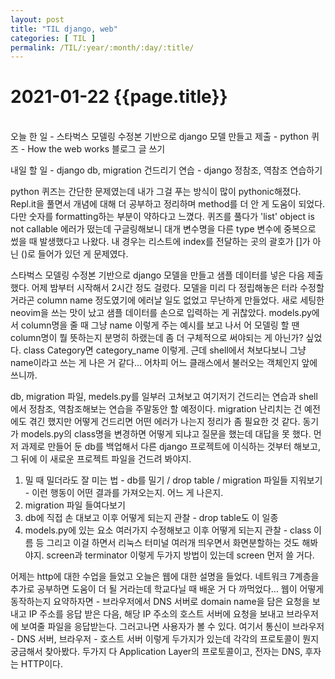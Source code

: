 ```yaml
---
layout: post
title: "TIL django, web"
categories: [ TIL ]
permalink: /TIL/:year/:month/:day/:title/
---
```


# 2021-01-22 {{page.title}}
&nbsp;  
오늘 한 일
    - 스타벅스 모델링 수정본 기반으로 django 모델 만들고 제출
    - python 퀴즈
    - How the web works 블로그 글 쓰기

내일 할 일
    - django db, migration 건드리기 연습
    - django 정참조, 역참조 연습하기

python 퀴즈는 간단한 문제였는데 내가 그걸 푸는 방식이 많이 pythonic해졌다. Repl.it을 풀면서 개념에 대해 더 공부하고 정리하며 method를 더 안 게 도움이 되었다. 다만 숫자를 formatting하는 부분이 약하다고 느꼈다.
퀴즈를 풀다가 'list' object is not callable 에러가 떴는데 구글링해보니 대개 변수명을 다른 type 변수에 중복으로 썼을 때 발생했다고 나왔다. 내 경우는 리스트에 index를 전달하는 곳의 괄호가 []가 아닌 ()로 들어가 있던 게 문제였다.  

스타벅스 모델링 수정본 기반으로 django 모델을 만들고 샘플 데이터를 넣은 다음 제출했다. 어제 밤부터 시작해서 2시간 정도 걸렸다. 모델을 미리 다 정립해놓은 터라 수정할 거라곤 column name 정도였기에 에러날 일도 없었고 무난하게 만들었다. 새로 세팅한 neovim을 쓰는 맛이 났고 샘플 데이터를 손으로 입력하는 게 귀찮았다.
models.py에서 column명을 줄 때 그냥 name 이렇게 주는 예시를 보고 나서 어 모델링 할 땐 column명이 뭘 뜻하는지 분명히 하랬는데 좀 더 구체적으로 써야되는 게 아닌가? 싶었다. class Category면 category_name 이렇게. 근데 shell에서 쳐보다보니 그냥 name이라고 쓰는 게 나은 거 같다... 어차피 어느 클래스에서 불러오는 객체인지 앞에 쓰니까.  

db, migration 파일, medels.py를 일부러 고쳐보고 여기저기 건드리는 연습과 shell에서 정참조, 역참조해보는 연습을 주말동안 할 예정이다. migration 난리치는 건 예전에도 겪긴 했지만 어떻게 건드리면 어떤 에러가 나는지 정리가 좀 필요한 것 같다. 동기가 models.py의 class명을 변경하면 어떻게 되냐고 질문을 했는데 대답을 못 했다.
먼저 과제로 만들어 둔 db를 백업해서 다른 django 프로젝트에 이식하는 것부터 해보고, 그 뒤에 이 새로운 프로젝트 파일을 건드려 봐야지.
1. 밀 때 밀더라도 잘 미는 법 - db를 밀기 / drop table / migration 파일들 지워보기 - 이런 행동이 어떤 결과를 가져오는지. 어느 게 나은지.
2. migration 파일 들여다보기
3. db에 직접 손 대보고 이후 어떻게 되는지 관찰 - drop table도 이 일종
4. models.py에 있는 요소 여러가지 수정해보고 이후 어떻게 되는지 관찰 - class 이름 등
그리고 이걸 하면서 리눅스 터미널 여러개 띄우면서 화면분할하는 것도 해봐야지. screen과 terminator 이렇게 두가지 방법이 있는데 screen 먼저 쓸 거다.

어제는 http에 대한 수업을 들었고 오늘은 웹에 대한 설명을 들었다. 네트워크 7계층을 추가로 공부하면 도움이 더 될 거라는데 학교다닐 때 배운 거 다 까먹었다...
웹이 어떻게 동작하는지 요약하자면 - 브라우저에서 DNS 서버로 domain name을 담은 요청을 보내고 IP 주소를 응답 받은 다음, 해당 IP 주소의 호스트 서버에 요청을 보내고 브라우저에 보여줄 파일을 응답받는다. 그러고나면 사용자가 볼 수 있다.
여기서 통신이 브라우저 - DNS 서버, 브라우저 - 호스트 서버 이렇게 두가지가 있는데 각각의 프로토콜이 뭔지 궁금해서 찾아봤다. 두가지 다 Application Layer의 프로토콜이고, 전자는 DNS, 후자는 HTTP이다.